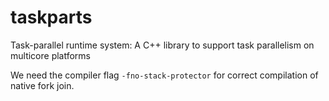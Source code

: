# taskparts
Task-parallel runtime system: A C++ library to support task parallelism on multicore platforms

We need the compiler flag `-fno-stack-protector` for correct compilation of native fork join. 
